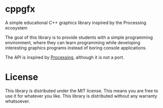 # cppgfx

A simple educational C++ graphics library inspired by the Processing ecosystem

The goal of this library is to provide students with a simple programming environment, where they can learn programming while developing interesting graphics programs instead of boring console applications.

The API is inspired by [Processing](https://processing.org/), although it is not a port.

# License

This library is distributed under the MIT license. This means you are free to use it for whatever you like.
This library is distributed without any warranty whatsoever.
